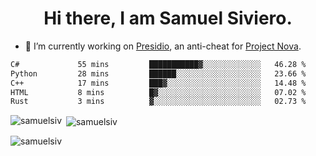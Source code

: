 <h1 align="center">Hi there, I am Samuel Siviero.</h1>

- 🔭 I’m currently working on [Presidio](https://presidio.ac), an anti-cheat for [Project Nova](https://discord.gg/novafn).

<!--START_SECTION:waka-->

```txt
C#             55 mins         ███████████▓░░░░░░░░░░░░░   46.28 %
Python         28 mins         ██████░░░░░░░░░░░░░░░░░░░   23.66 %
C++            17 mins         ███▓░░░░░░░░░░░░░░░░░░░░░   14.48 %
HTML           8 mins          █▓░░░░░░░░░░░░░░░░░░░░░░░   07.02 %
Rust           3 mins          ▓░░░░░░░░░░░░░░░░░░░░░░░░   02.73 %
```

<!--END_SECTION:waka-->

<p><img align="left" src="https://github-readme-stats.vercel.app/api/top-langs?username=samuelsiv&show_icons=true&locale=en&layout=compact&theme=radical" alt="samuelsiv" /></p>

<p>&nbsp;<img align="center" src="https://github-readme-stats.vercel.app/api?username=samuelsiv&show_icons=true&locale=en&theme=radical" alt="samuelsiv" /></p>
<p align="left"> <img src="https://komarev.com/ghpvc/?username=samuelsiv&label=Profile%20views&color=0e75b6&style=flat" alt="samuelsiv" /> </p>
